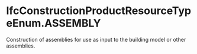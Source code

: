 IfcConstructionProductResourceTypeEnum.ASSEMBLY
===============================================
Construction of assemblies for use as input to the building model or other
assemblies.


